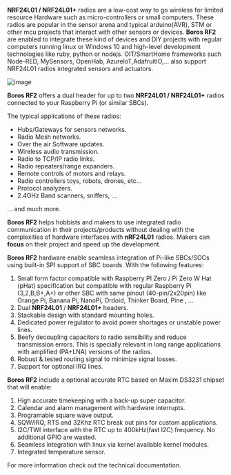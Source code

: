 __NRF24L01 / NRF24L01+__ radios are a low-cost way to go wireless for limited resource Hardware
such as micro-controllers or small computers. These radios are popular in the sensor arena and typical
arduino(AVR), STM  or other mcu projects that interact with other sensors or devices. __Boros RF2__ are enabled to integrate
these kind of devices and DIY projects with regular computers running linux or Windows 10 and high-level
development technologies like ruby, python or nodejs. OIT/SmartHome frameworks such Node-RED, MySensors, OpenHab, AzureIoT,AdafruitIO,... also support NRF24L01 radios integrated sensors and actuators.

![image](https://github.com/ludiazv/borosRF2/blob/master/media/all.jpg?raw=true)

__Boros RF2__ offers a dual header for up to two __NRF24L01 / NRF24L01+__  radios connected to your Raspberry Pi (or similar SBCs).

The typical applications of these radios:

- Hubs/Gateways for sensors networks.
- Radio Mesh networks.
- Over the air Software updates.
- Wireless audio transmission.
- Radio to TCP/IP radio links.
- Radio repeaters/range expanders.
- Remote controls of motors and relays.
- Radio controllers toys, robots, drones, etc...
- Protocol analyzers.
- 2.4GHz Band scanners, sniffers, ...

... and much more.

__Boros RF2__ helps hobbists and makers to use integrated radio communication in their projects/products without dealing with the complexities of hardware interfaces with __nRF24L01__ radios. Makers can __focus__ on their project and speed up the development.

__Boros RF2__ hardware enable seamless integration of Pi-like SBCs/SOCs using built-in
SPI support of SBC boards. With the following features:

1. Small form factor compatible with Raspberry PI Zero / Pi Zero W Hat (pHat) specification but compatible with
regular Raspberry Pi (3,2,B,B+,A+) or other SBC with same pinout (40-pin/2x20pin) like Orange Pi, Banana Pi,
NanoPi, Ordoid, Thinker Board, Pine , ...
2. Dual __NRF24L01__ / __NRF24L01+__ headers.
3. Stackable design with standard mounting holes.
3. Dedicated power regulator to avoid power shortages or unstable power lines.
4. Beefy decoupling capacitors to radio sensibility and reduce transmission errors. This is specially
relevant in long range applications with amplified (PA+LNA) versions of the radios.
5. Robust & tested routing signal to minimize signal losses.
6. Support for optional IRQ lines.

__Boros RF2__ include a optional accurate RTC based on Maxim DS3231 chipset that will enable:

1. High accurate timekeeping with a back-up super capacitor.
2. Calendar and alarm management with hardware interrupts.
3. Programable square wave output.
4. SQW/IRQ, RTS and 32Khz RTC break out pins for custom applications.
2. I2C/TWI interface with the RTC up to 400kHz(fast I2C) frequency. No additional GPIO are wasted.
3. Seamless integration with linux via kernel available kernel modules.
4. Integrated temperature sensor.

For more information check out the technical documentation.

